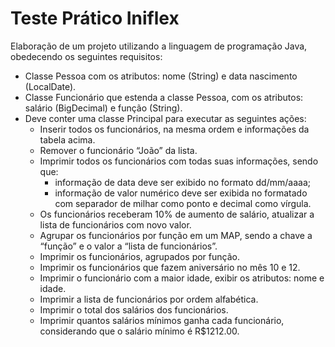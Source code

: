  # Teste Prático Iniflex

Elaboração de um projeto utilizando a linguagem de programação Java, obedecendo os seguintes requisitos: 

- Classe Pessoa com os atributos: nome (String) e data nascimento (LocalDate).
- Classe Funcionário que estenda a classe Pessoa, com os atributos: salário (BigDecimal) e função (String).
- Deve conter uma classe Principal para executar as seguintes ações:
	 - Inserir todos os funcionários, na mesma ordem e informações da tabela acima.
  - Remover o funcionário “João” da lista.
  - Imprimir todos os funcionários com todas suas informações, sendo que:
    - informação de data deve ser exibido no formato dd/mm/aaaa;
    - informação de valor numérico deve ser exibida no formatado com separador de milhar como ponto e decimal como vírgula.
  - Os funcionários receberam 10% de aumento de salário, atualizar a lista de funcionários com novo valor.
  - Agrupar os funcionários por função em um MAP, sendo a chave a “função” e o valor a “lista de funcionários”.
  - Imprimir os funcionários, agrupados por função.
  - Imprimir os funcionários que fazem aniversário no mês 10 e 12.
  - Imprimir o funcionário com a maior idade, exibir os atributos: nome e idade.
  - Imprimir a lista de funcionários por ordem alfabética.
  - Imprimir o total dos salários dos funcionários.
  - Imprimir quantos salários mínimos ganha cada funcionário, considerando que o salário mínimo é R$1212.00.

